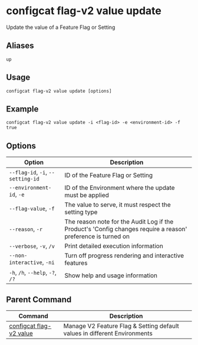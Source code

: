 # configcat flag-v2 value update
Update the value of a Feature Flag or Setting
## Aliases
`up`
## Usage
```
configcat flag-v2 value update [options]
```
## Example
```
configcat flag-v2 value update -i <flag-id> -e <environment-id> -f true
```
## Options
| Option | Description |
| ------ | ----------- |
| `--flag-id`, `-i`, `--setting-id` | ID of the Feature Flag or Setting |
| `--environment-id`, `-e` | ID of the Environment where the update must be applied |
| `--flag-value`, `-f` | The value to serve, it must respect the setting type |
| `--reason`, `-r` | The reason note for the Audit Log if the Product's 'Config changes require a reason' preference is turned on |
| `--verbose`, `-v`, `/v` | Print detailed execution information |
| `--non-interactive`, `-ni` | Turn off progress rendering and interactive features |
| `-h`, `/h`, `--help`, `-?`, `/?` | Show help and usage information |
## Parent Command
| Command | Description |
| ------ | ----------- |
| [configcat flag-v2 value](configcat-flag-v2-value.md) | Manage V2 Feature Flag & Setting default values in different Environments |
